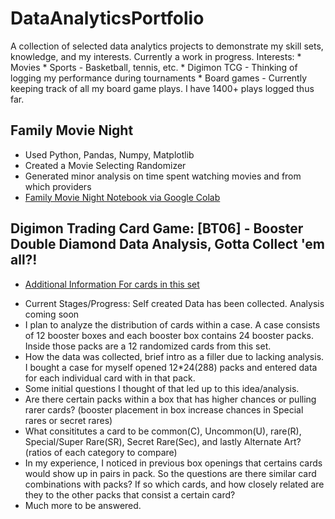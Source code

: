 # DataAnalyticsPortfolio
 A collection of selected data analytics projects to demonstrate my skill sets, knowledge, and my interests. Currently a work in progress. 
      Interests:
      * Movies 
      * Sports - Basketball, tennis, etc.
      * Digimon TCG - Thinking of logging my performance during tournaments 
      * Board games - Currently keeping track of all my board game plays. I have 1400+ plays logged thus far. 
 
## Family Movie Night 
* Used Python, Pandas, Numpy, Matplotlib
* Created a Movie Selecting Randomizer
* Generated minor analysis on time spent watching movies and from which providers
* [Family Movie Night Notebook via Google Colab](https://github.com/CatTastic23/DataAnalyticsPortfolio/blob/main/Fam_movies.ipynb)

## Digimon Trading Card Game:  [BT06] - Booster Double Diamond Data Analysis, Gotta Collect 'em all?!
- [Additional Information For cards in this set](https://en.digimoncard.com/cardlist/?search=true&category=508006)
* Current Stages/Progress: Self created Data has been collected. Analysis coming soon
* I plan to analyze the distribution of cards within a case. A case consists of 12 booster boxes and each booster box contains 24 booster packs. Inside those packs are a 12 randomized cards from this set. 
* How the data was collected, brief intro as a filler due to lacking analysis. I bought a case for myself opened 12*24(288) packs and entered data for each individual card with in that pack. 
* Some initial questions I thought of that led up to this idea/analysis. 
*    Are there certain packs within a box that has higher chances or pulling rarer cards? (booster placement in box increase chances in Special rares or secret rares)
*    What consititutes a card to be common(C), Uncommon(U), rare(R), Special/Super Rare(SR), Secret Rare(Sec), and lastly Alternate Art? (ratios of each category to compare)
*    In my experience, I noticed in previous box openings that certains cards would show up in pairs in pack. So the questions are there similar card combinations with packs? If so which cards, and how closely related are they to the other packs that consist a certain card?
*    Much more to be answered.   


